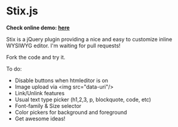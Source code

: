 Stix.js
=======

<b>Check online demo: <a href="http://andrewscode.com/code/stix/">here</a></b>

Stix is a jQuery plugin providing a nice and easy to customize inline WYSIWYG editor.
I'm waiting for pull requests!

Fork the code and try it.

To do:
  * Disable buttons when htmleditor is on
  * Image upload via &lt;img src="data-uri"/&gt;
  * Link/Unlink features
  * Usual text type picker (h1,2,3, p, blockquote, code, etc)
  * Font-family & Size selector
  * Color pickers for background and foreground
  * Get awesome ideas!
